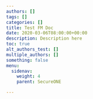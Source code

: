 ```yaml
---
authors: []
tags: []
categories: []
title: Test FM Doc
date: 2020-03-06T08:00:00+00:00
description: Description here
toc: true
alt_authors_test: []
multiple_authors: []
something: false
menu:
  sidenav:
    weight: 4
    parent: SecureONE

---
```

